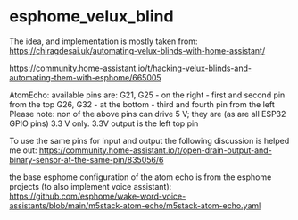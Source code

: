 # esphome_velux_blind

The idea, and implementation is mostly taken from:
https://chiragdesai.uk/automating-velux-blinds-with-home-assistant/

https://community.home-assistant.io/t/hacking-velux-blinds-and-automating-them-with-esphome/665005

AtomEcho:
available pins are:
G21, G25 - on the right - first and second pin from the top
G26, G32 - at the bottom - third and fourth pin from the left
Please note: non of the above pins can drive 5 V; they are (as are all ESP32 GPIO pins) 3.3 V only.
3.3V output is the left top pin

To use the same pins for input and output the following discussion is helped me out:
https://community.home-assistant.io/t/open-drain-output-and-binary-sensor-at-the-same-pin/835056/6

the base esphome configuration of the atom echo is from the esphome projects (to also implement voice assistant):
https://github.com/esphome/wake-word-voice-assistants/blob/main/m5stack-atom-echo/m5stack-atom-echo.yaml
